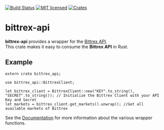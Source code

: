 [![Build Status](https://travis-ci.org/geaz/bittrex-api.svg?branch=master)](https://travis-ci.org/geaz/bittrex-api)
[![MIT licensed](https://img.shields.io/badge/license-MIT-blue.svg)](https://raw.githubusercontent.com/Geaz/bittrex-api/master/LICENSE)
[![Crates](https://img.shields.io/crates/v/bittrex-api.svg)](https://crates.io/crates/bittrex-api)

# bittrex-api

**bittrex-api** provides a wrapper for the [Bittrex API](https://bittrex.com/home/api).  
This crate makes it easy to consume the **Bittrex API** in Rust.

## Example

```
extern crate bittrex_api;

use bittrex_api::BittrexClient;

let bittrex_client = BittrexClient::new("KEY".to_string(), "SECRET".to_string()); // Initialize the Bittrex Client with your API Key and Secret
let markets = bittrex_client.get_markets().unwrap(); //Get all available markets of Bittrex
```

See the [Documentation](https://docs.rs/bittrex-api) for more information about the various wrapper functions.
